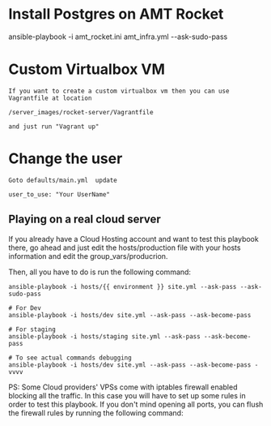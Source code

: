 
# Install Postgres on AMT Rocket
ansible-playbook -i amt_rocket.ini amt_infra.yml --ask-sudo-pass


# Custom Virtualbox VM
	
	If you want to create a custom virtualbox vm then you can use Vagrantfile at location
	
	/server_images/rocket-server/Vagrantfile
	
	and just run "Vagrant up" 


# Change the user
	Goto defaults/main.yml  update  
	
	user_to_use: "Your UserName"


## Playing on a real cloud server

If you already have a Cloud Hosting account and want to test this playbook there, go ahead and just edit the hosts/production file with your hosts information and edit the group_vars/producrion.

Then, all you have to do is run the following command:

    ansible-playbook -i hosts/{{ environment }} site.yml --ask-pass --ask-sudo-pass
    
	# For Dev
    ansible-playbook -i hosts/dev site.yml --ask-pass --ask-become-pass
    
    # For staging
    ansible-playbook -i hosts/staging site.yml --ask-pass --ask-become-pass
    
    # To see actual commands debugging
    ansible-playbook -i hosts/dev site.yml --ask-pass --ask-become-pass -vvvv
    
PS: Some Cloud providers' VPSs come with iptables firewall enabled blocking all the traffic. In this case you will have to set up some rules in order to test this playbook. If you don't mind opening all ports, you can flush the firewall rules by running the following command: